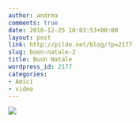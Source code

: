 ```yaml
---
author: andrea
comments: true
date: 2010-12-25 10:03:53+00:00
layout: post
link: http://pilde.net/blog/?p=2177
slug: buon-natale-2
title: Buon Natale
wordpress_id: 2177
categories:
- Amici
- video
---
```




![]({{baseurl}}/uploads/2011/01/pranzo_natale1.jpg)



